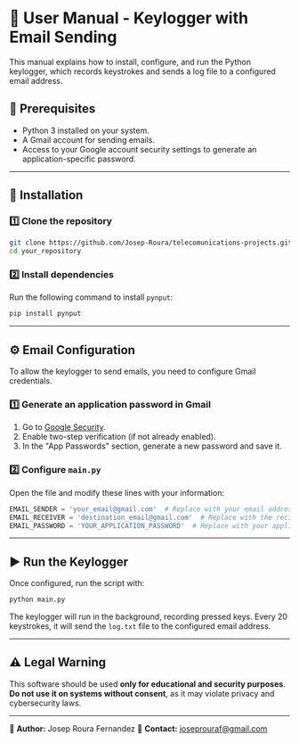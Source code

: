 # 📖 User Manual - Keylogger with Email Sending

This manual explains how to install, configure, and run the Python keylogger, which records keystrokes and sends a log file to a configured email address.

## 📌 **Prerequisites**
- Python 3 installed on your system.
- A Gmail account for sending emails.
- Access to your Google account security settings to generate an application-specific password.

---

## 🚀 **Installation**
### 1️⃣ Clone the repository
```sh
git clone https://github.com/Josep-Roura/telecomunications-projects.git
cd your_repository
```

### 2️⃣ Install dependencies
Run the following command to install `pynput`:
```sh
pip install pynput
```

---

## ⚙️ **Email Configuration**
To allow the keylogger to send emails, you need to configure Gmail credentials.

### 1️⃣ **Generate an application password in Gmail**
1. Go to [Google Security](https://myaccount.google.com/security).
2. Enable two-step verification (if not already enabled).
3. In the "App Passwords" section, generate a new password and save it.

### 2️⃣ **Configure `main.py`**
Open the file and modify these lines with your information:
```python
EMAIL_SENDER = 'your_email@gmail.com'  # Replace with your email address
EMAIL_RECEIVER = 'destination_email@gmail.com'  # Replace with the recipient email address
EMAIL_PASSWORD = 'YOUR_APPLICATION_PASSWORD'  # Replace with your application password
```

---

## ▶️ **Run the Keylogger**
Once configured, run the script with:
```sh
python main.py
```

The keylogger will run in the background, recording pressed keys. Every 20 keystrokes, it will send the `log.txt` file to the configured email address.

---

## ⚠️ **Legal Warning**
This software should be used **only for educational and security purposes**. **Do not use it on systems without consent**, as it may violate privacy and cybersecurity laws.

---
📌 **Author:** Josep Roura Fernandez
📧 **Contact:** joseprouraf@gmail.com

